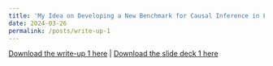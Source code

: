 ```yaml
---
title: 'My Idea on Developing a New Benchmark for Causal Inference in LLMs'
date: 2024-03-26
permalink: /posts/write-up-1
---
```


<a href = "http://chengguo2000.github.io/files/Posts/Causal_LLM_Write_Up_1.pdf">Download the write-up 1 here</a>
|
<a href = "http://chengguo2000.github.io/files/Posts/Cheng_Report-1.pdf">Download the slide deck 1 here</a>